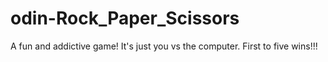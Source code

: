 # odin-Rock_Paper_Scissors
A fun and addictive game! It's just you vs the computer. First to five wins!!!
